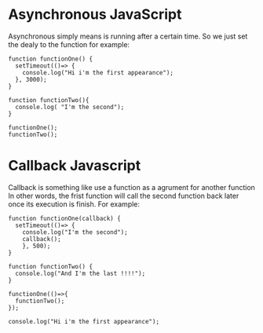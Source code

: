 # Asynchronous JavaScript
Asynchronous simply means is  running after a certain time.
So we just set the dealy to the function for example:

```
function functionOne() {
  setTimeout(()=> {
    console.log("Hi i'm the first appearance");
  }, 3000);
}

function functionTwo(){
  console.log( "I'm the second");
}

functionOne();
functionTwo();

```
# Callback Javascript
Callback is something like use a function as a agrument for another function In other words, 
the frist function will call the second function back later once its execution is finish.
For example:
```
function functionOne(callback) {
  setTimeout(()=> {
    console.log("I'm the second");
    callback();
    }, 500);
}

function functionTwo() {
  console.log("And I'm the last !!!!");
}

functionOne(()=>{
  functionTwo();
});

console.log("Hi i'm the first appearance");

```
